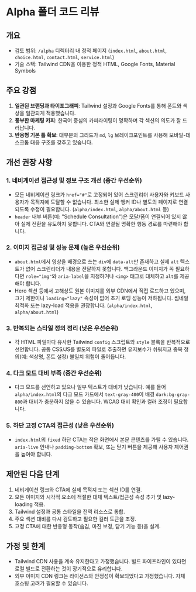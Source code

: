 # Alpha 폴더 코드 리뷰

## 개요
- 검토 범위: `/alpha` 디렉터리 내 정적 페이지 (`index.html`, `about.html`, `choice.html`, `contact.html`, `service.html`)
- 기술 스택: Tailwind CDN을 이용한 정적 HTML, Google Fonts, Material Symbols

## 주요 강점
1. **일관된 브랜딩과 타이포그래피**: Tailwind 설정과 Google Fonts를 통해 폰트와 색상을 일관되게 적용했습니다.
2. **풍부한 마케팅 카피**: 한국어 중심의 카피라이팅이 명확하며 각 섹션의 의도가 잘 드러납니다.
3. **반응형 기본 틀 확보**: 대부분의 그리드가 `md`, `lg` 브레이크포인트를 사용해 모바일-데스크톱 대응 구조를 갖추고 있습니다.

## 개선 권장 사항
### 1. 네비게이션 접근성 및 정보 구조 개선 (중간 우선순위)
- 모든 네비게이션 링크가 `href="#"`로 고정되어 있어 스크린리더 사용자와 키보드 사용자가 목적지에 도달할 수 없습니다. 최소한 실제 앵커 ID나 별도의 페이지로 연결되도록 수정이 필요합니다. (`alpha/index.html`, `alpha/about.html` 등)
- `header` 내부 버튼(예: "Schedule Consultation")은 모달/폼이 연결되어 있지 않아 실제 전환을 유도하지 못합니다. CTA와 연결될 명확한 행동 경로를 마련해야 합니다.

### 2. 이미지 접근성 및 성능 문제 (높은 우선순위)
- `about.html`에서 영상을 배경으로 쓰는 `div`에 `data-alt`만 존재하고 실제 `alt` 텍스트가 없어 스크린리더가 내용을 전달하지 못합니다. 백그라운드 이미지가 꼭 필요하다면 `role="img"`와 `aria-label`을 지정하거나 `<img>` 태그로 대체하고 `alt`를 제공해야 합니다.
- Hero 섹션 등에서 고해상도 원본 이미지를 외부 CDN에서 직접 로드하고 있으며, 크기 제한이나 `loading="lazy"` 속성이 없어 초기 로딩 성능이 저하됩니다. 썸네일 최적화 또는 lazy-load 적용을 권장합니다. (`alpha/index.html`, `alpha/about.html`)

### 3. 반복되는 스타일 정의 정리 (낮은 우선순위)
- 각 HTML 파일마다 유사한 Tailwind `config` 스크립트와 `style` 블록을 반복적으로 선언합니다. 공통 CSS/JS를 별도의 파일로 추출하면 유지보수가 쉬워지고 중복 정의(예: 색상명, 폰트 설정) 불일치 위험이 줄어듭니다.

### 4. 다크 모드 대비 부족 (중간 우선순위)
- 다크 모드를 선언하고 있으나 일부 텍스트가 대비가 낮습니다. 예를 들어 `alpha/index.html`의 다크 모드 카드에서 `text-gray-400`이 배경 `dark:bg-gray-800`과 대비가 충분하지 않을 수 있습니다. WCAG 대비 확인과 컬러 조정이 필요합니다.

### 5. 하단 고정 CTA의 접근성 (낮은 우선순위)
- `index.html`의 `fixed` 하단 CTA는 작은 화면에서 본문 콘텐츠를 가릴 수 있습니다. `aria-live` 안내나 `padding-bottom` 확보, 또는 닫기 버튼을 제공해 사용자 제어권을 높여야 합니다.

## 제안된 다음 단계
1. 네비게이션 링크와 CTA에 실제 목적지 또는 섹션 ID를 연결.
2. 모든 이미지와 시각적 요소에 적절한 대체 텍스트/접근성 속성 추가 및 lazy-loading 적용.
3. Tailwind 설정과 공통 스타일을 전역 리소스로 통합.
4. 주요 섹션 대비를 다시 검토하고 필요한 컬러 토큰을 조정.
5. 고정 CTA에 대한 반응형 동작(숨김, 마진 보정, 닫기 기능 등)을 설계.

## 가정 및 한계
- Tailwind CDN 사용을 계속 유지한다고 가정했습니다. 빌드 파이프라인이 있다면 로컬 빌드로 전환하는 것이 장기적으로 유리합니다.
- 외부 이미지 CDN 링크는 라이선스와 안정성이 확보되었다고 가정했습니다. 자체 호스팅 고려가 필요할 수 있습니다.

